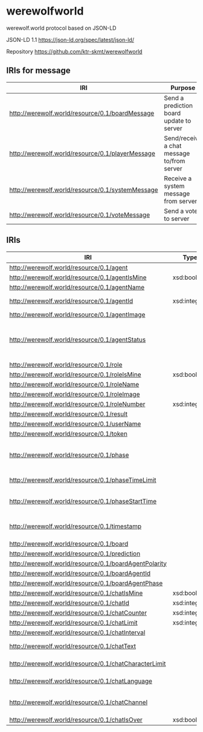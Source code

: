 # werewolfworld
werewolf.world protocol based on JSON-LD

JSON-LD 1.1
https://json-ld.org/spec/latest/json-ld/

Repository
https://github.com/ktr-skmt/werewolfworld

## IRIs for message

|IRI|Purpose|
---|---
|http://werewolf.world/resource/0.1/boardMessage|Send a prediction board update to server|
|http://werewolf.world/resource/0.1/playerMessage|Send/receive a chat message to/from server|
|http://werewolf.world/resource/0.1/systemMessage|Receive a system message from server|
|http://werewolf.world/resource/0.1/voteMessage|Send a vote to server|


## IRIs

|IRI|Type|Values|
---|---|---
|http://werewolf.world/resource/0.1/agent|||
|http://werewolf.world/resource/0.1/agentIsMine|xsd:boolean|true, false|
|http://werewolf.world/resource/0.1/agentName|||
|http://werewolf.world/resource/0.1/agentId|xsd:integer|-1 <= (-1 means master)|
|http://werewolf.world/resource/0.1/agentImage|||
|http://werewolf.world/resource/0.1/agentStatus||'alive', 'dead', 'death by execution', 'death by werewolf attack', 'death by fear', 'unnatural death'|
|http://werewolf.world/resource/0.1/role|||
|http://werewolf.world/resource/0.1/roleIsMine|xsd:boolean|true, false|
|http://werewolf.world/resource/0.1/roleName|||
|http://werewolf.world/resource/0.1/roleImage|||
|http://werewolf.world/resource/0.1/roleNumber|xsd:integer|0 <=, <= 7|
|http://werewolf.world/resource/0.1/result||'win', 'lose'|
|http://werewolf.world/resource/0.1/userName|||
|http://werewolf.world/resource/0.1/token|||
|http://werewolf.world/resource/0.1/phase||'{n} day conversation', '{n} day vote', '{n} day night', 'results', 'post mortem'|
|http://werewolf.world/resource/0.1/phaseTimeLimit||'none' or such as '10m', '3m'|
|http://werewolf.world/resource/0.1/phaseStartTime||2007-12-03T10:15:30.000Z-09:00[Asia/Tokyo]|
|http://werewolf.world/resource/0.1/timestamp||2007-12-03T10:15:30.000Z-09:00[Asia/Tokyo]|
|http://werewolf.world/resource/0.1/board|||
|http://werewolf.world/resource/0.1/prediction||'?','Δ','O','X'|
|http://werewolf.world/resource/0.1/boardAgentPolarity||'positive', 'negative'|
|http://werewolf.world/resource/0.1/boardAgentId||0 <=|
|http://werewolf.world/resource/0.1/boardAgentPhase|||
|http://werewolf.world/resource/0.1/chatIsMine|xsd:boolean|true, false|
|http://werewolf.world/resource/0.1/chatId|xsd:integer|1 <=|
|http://werewolf.world/resource/0.1/chatCounter|xsd:integer|0<=, <=chatCounter|
|http://werewolf.world/resource/0.1/chatLimit|xsd:integer|1 <=|
|http://werewolf.world/resource/0.1/chatInterval||such as '5s'|
|http://werewolf.world/resource/0.1/chatText||0 <=, <= (chatCharacterLimit)|
|http://werewolf.world/resource/0.1/chatCharacterLimit||1 <= {# of Unicode code points}|
|http://werewolf.world/resource/0.1/chatLanguage||'en', 'ja', etc. ([java.util.Locale.toString](https://docs.oracle.com/javase/9/docs/api/java/util/Locale.html#toString--))|
|http://werewolf.world/resource/0.1/chatChannel||'public', 'private', 'limited', 'master', 'grave'|
|http://werewolf.world/resource/0.1/chatIsOver|xsd:boolean|true, false|

